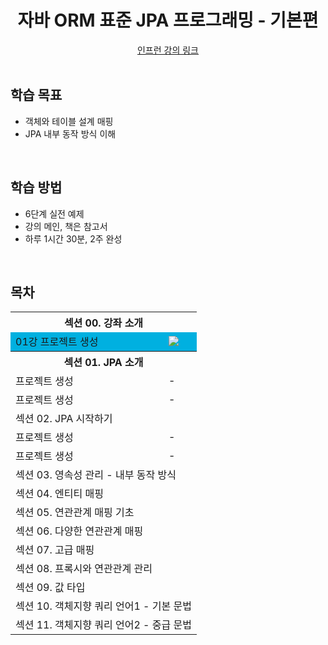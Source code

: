 <div align=center>
<h1> 자바 ORM 표준 JPA 프로그래밍 - 기본편 </h1>
</div>
<div align="center">
<a href="https://www.inflearn.com/course/ORM-JPA-Basic"> 인프런 강의 링크 </a>
</div>

<br />

## 학습 목표
- 객체와 테이블 설계 매핑
- JPA 내부 동작 방식 이해

<br/>

## 학습 방법
- 6단계 실전 예제
- 강의 메인, 책은 참고서 
- 하루 1시간 30분, 2주 완성

<br/>

## 목차

<table>
<tr><th colspan="2"> 섹션 00. 강좌 소개 </th></tr>
<tr bgcolor="skybule">
    <td>01강 프로젝트 생성</td>
    <td> <img src="https://img.shields.io/badge/-21/04/08-DFFD26" /> </td>
</tr>
<tr><th colspan="2"> 섹션 01. JPA 소개 </th></tr>
<tr><td> 프로젝트 생성 </td><td> - </td></tr>
<tr><td> 프로젝트 생성 </td><td> - </td></tr>
<tr><td colspan="2"> 섹션 02. JPA 시작하기 </td></tr>
<tr>
<tr><td> 프로젝트 생성 </td><td> - </td></tr>
<tr><td> 프로젝트 생성 </td><td> - </td></tr>
</tr>
<tr>
    <td colspan="2"> 섹션 03. 영속성 관리 - 내부 동작 방식 </td>
</tr>
<tr>
    <td colspan="2"> 섹션 04. 엔티티 매핑 </td>
</tr>
<tr>
    <td colspan="2"> 섹션 05. 연관관계 매핑 기초 </td>
</tr>
<tr>
    <td colspan="2"> 섹션 06. 다양한 연관관계 매핑 </td>
</tr>
<tr>
    <td colspan="2"> 섹션 07. 고급 매핑 </td>
</tr>
<tr>
    <td colspan="2"> 섹션 08. 프록시와 연관관계 관리 </td>
</tr>
<tr>
    <td colspan="2"> 섹션 09. 값 타입 </td>
</tr>
<tr>
    <td colspan="2"> 섹션 10. 객체지향 쿼리 언어1 - 기본 문법 </td>
</tr>
<tr>
    <td colspan="2"> 섹션 11. 객체지향 쿼리 언어2 - 중급 문법 </td>
</tr>

</table>


